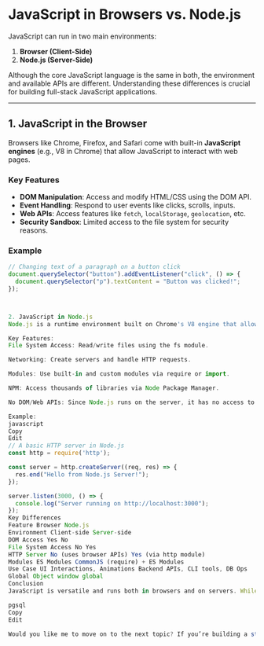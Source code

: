 # JavaScript in Browsers vs. Node.js

JavaScript can run in two main environments:

1. **Browser (Client-Side)**
2. **Node.js (Server-Side)**

Although the core JavaScript language is the same in both, the environment and available APIs are different. Understanding these differences is crucial for building full-stack JavaScript applications.

---

## 1. JavaScript in the Browser

Browsers like Chrome, Firefox, and Safari come with built-in **JavaScript engines** (e.g., V8 in Chrome) that allow JavaScript to interact with web pages.

### Key Features

- **DOM Manipulation**: Access and modify HTML/CSS using the DOM API.
- **Event Handling**: Respond to user events like clicks, scrolls, inputs.
- **Web APIs**: Access features like `fetch`, `localStorage`, `geolocation`, etc.
- **Security Sandbox**: Limited access to the file system for security reasons.

### Example

```javascript
// Changing text of a paragraph on a button click
document.querySelector("button").addEventListener("click", () => {
  document.querySelector("p").textContent = "Button was clicked!";
});



2. JavaScript in Node.js
Node.js is a runtime environment built on Chrome's V8 engine that allows JavaScript to run on the server side.

Key Features:
File System Access: Read/write files using the fs module.

Networking: Create servers and handle HTTP requests.

Modules: Use built-in and custom modules via require or import.

NPM: Access thousands of libraries via Node Package Manager.

No DOM/Web APIs: Since Node.js runs on the server, it has no access to HTML or browser APIs.

Example:
javascript
Copy
Edit
// A basic HTTP server in Node.js
const http = require('http');

const server = http.createServer((req, res) => {
  res.end("Hello from Node.js Server!");
});

server.listen(3000, () => {
  console.log("Server running on http://localhost:3000");
});
Key Differences
Feature Browser Node.js
Environment Client-side Server-side
DOM Access Yes No
File System Access No Yes
HTTP Server No (uses browser APIs) Yes (via http module)
Modules ES Modules CommonJS (require) + ES Modules
Use Case UI Interactions, Animations Backend APIs, CLI tools, DB Ops
Global Object window global
Conclusion
JavaScript is versatile and runs both in browsers and on servers. While browser JavaScript is perfect for building interactive UIs, Node.js empowers developers to use JavaScript for backend development, file handling, and more — enabling full-stack development using a single language.

pgsql
Copy
Edit

Would you like me to move on to the next topic? If you’re building a structured `.md` doc or website, I can also help organize it with links and a table of contents.







